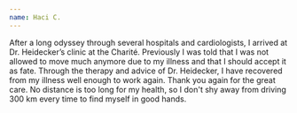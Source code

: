 ```yaml
---
name: Haci C.
---
```

After a long odyssey through several hospitals and cardiologists, I arrived at Dr. Heidecker’s clinic at the Charité. Previously I was told that I was not allowed to move much anymore due to my illness and that I should accept it as fate. Through the therapy and advice of Dr. Heidecker, I have recovered from my illness well enough to work again. Thank you again for the great care. No distance is too long for my health, so I don't shy away from driving 300 km every time to find myself in good hands.